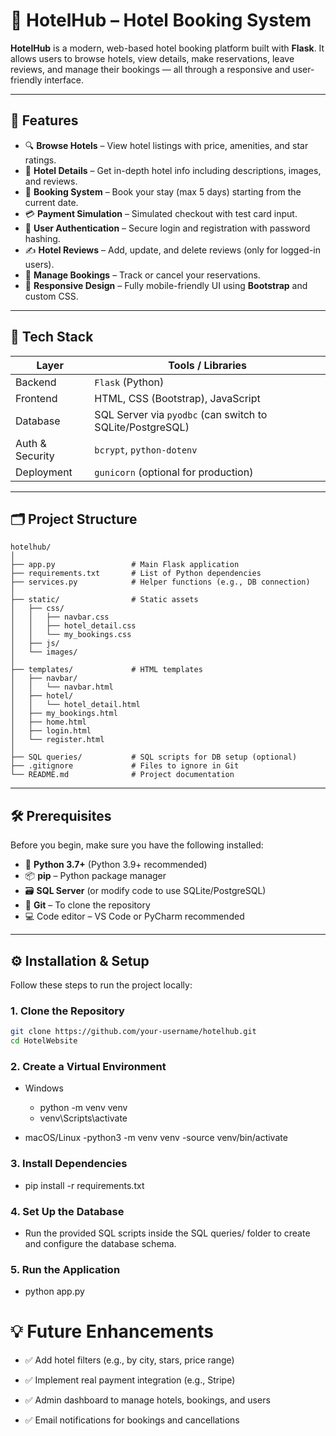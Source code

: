 # 🏨 HotelHub – Hotel Booking System


**HotelHub** is a modern, web-based hotel booking platform built with **Flask**. It allows users to browse hotels, view details, make reservations, leave reviews, and manage their bookings — all through a responsive and user-friendly interface.

---

## 🚀 Features

- 🔍 **Browse Hotels** – View hotel listings with price, amenities, and star ratings.  
- 🏨 **Hotel Details** – Get in-depth hotel info including descriptions, images, and reviews.  
- 📅 **Booking System** – Book your stay (max 5 days) starting from the current date.  
- 💳 **Payment Simulation** – Simulated checkout with test card input.  
- 🔐 **User Authentication** – Secure login and registration with password hashing.  
- ✍️ **Hotel Reviews** – Add, update, and delete reviews (only for logged-in users).  
- 📂 **Manage Bookings** – Track or cancel your reservations.  
- 📱 **Responsive Design** – Fully mobile-friendly UI using **Bootstrap** and custom CSS.

---

## 🧰 Tech Stack

| Layer         | Tools / Libraries                     |
|---------------|----------------------------------------|
| Backend       | `Flask` (Python)                       |
| Frontend      | HTML, CSS (Bootstrap), JavaScript      |
| Database      | SQL Server via `pyodbc` (can switch to SQLite/PostgreSQL) |
| Auth & Security | `bcrypt`, `python-dotenv`            |
| Deployment    | `gunicorn` (optional for production)   |

---

## 🗂 Project Structure
```
hotelhub/
│
├── app.py                 # Main Flask application
├── requirements.txt       # List of Python dependencies
├── services.py            # Helper functions (e.g., DB connection)
│
├── static/                # Static assets
│   ├── css/
│   │   ├── navbar.css
│   │   ├── hotel_detail.css
│   │   └── my_bookings.css
│   ├── js/
│   └── images/
│
├── templates/             # HTML templates
│   ├── navbar/
│   │   └── navbar.html
│   ├── hotel/
│   │   └── hotel_detail.html
│   ├── my_bookings.html
│   ├── home.html
│   ├── login.html
│   └── register.html
│
├── SQL queries/           # SQL scripts for DB setup (optional)
├── .gitignore             # Files to ignore in Git
└── README.md              # Project documentation

```

---

## 🛠 Prerequisites

Before you begin, make sure you have the following installed:

- 🐍 **Python 3.7+** (Python 3.9+ recommended)
- 📦 **pip** – Python package manager
- 🗃 **SQL Server** (or modify code to use SQLite/PostgreSQL)
- 🧪 **Git** – To clone the repository
- 💻 Code editor – VS Code or PyCharm recommended

---

## ⚙️ Installation & Setup

Follow these steps to run the project locally:

### 1. Clone the Repository

```bash
git clone https://github.com/your-username/hotelhub.git
cd HotelWebsite
```
### 2. Create a Virtual Environment

   - Windows
     - python -m venv venv
     - venv\Scripts\activate

  -  macOS/Linux
      -python3 -m venv venv
      -source venv/bin/activate

### 3. Install Dependencies
- pip install -r requirements.txt

### 4. Set Up the Database
- Run the provided SQL scripts inside the SQL queries/ folder to create and configure the database schema.

### 5. Run the Application
- python app.py

# 💡 Future Enhancements
- ✅ Add hotel filters (e.g., by city, stars, price range)

- ✅ Implement real payment integration (e.g., Stripe)

- ✅ Admin dashboard to manage hotels, bookings, and users

- ✅ Email notifications for bookings and cancellations




